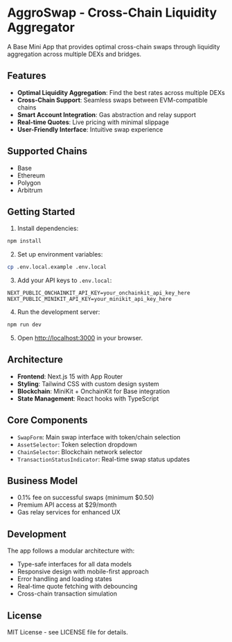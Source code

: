 # AggroSwap - Cross-Chain Liquidity Aggregator

A Base Mini App that provides optimal cross-chain swaps through liquidity aggregation across multiple DEXs and bridges.

## Features

- **Optimal Liquidity Aggregation**: Find the best rates across multiple DEXs
- **Cross-Chain Support**: Seamless swaps between EVM-compatible chains
- **Smart Account Integration**: Gas abstraction and relay support
- **Real-time Quotes**: Live pricing with minimal slippage
- **User-Friendly Interface**: Intuitive swap experience

## Supported Chains

- Base
- Ethereum
- Polygon
- Arbitrum

## Getting Started

1. Install dependencies:
```bash
npm install
```

2. Set up environment variables:
```bash
cp .env.local.example .env.local
```

3. Add your API keys to `.env.local`:
```
NEXT_PUBLIC_ONCHAINKIT_API_KEY=your_onchainkit_api_key_here
NEXT_PUBLIC_MINIKIT_API_KEY=your_minikit_api_key_here
```

4. Run the development server:
```bash
npm run dev
```

5. Open [http://localhost:3000](http://localhost:3000) in your browser.

## Architecture

- **Frontend**: Next.js 15 with App Router
- **Styling**: Tailwind CSS with custom design system
- **Blockchain**: MiniKit + OnchainKit for Base integration
- **State Management**: React hooks with TypeScript

## Core Components

- `SwapForm`: Main swap interface with token/chain selection
- `AssetSelector`: Token selection dropdown
- `ChainSelector`: Blockchain network selector
- `TransactionStatusIndicator`: Real-time swap status updates

## Business Model

- 0.1% fee on successful swaps (minimum $0.50)
- Premium API access at $29/month
- Gas relay services for enhanced UX

## Development

The app follows a modular architecture with:

- Type-safe interfaces for all data models
- Responsive design with mobile-first approach
- Error handling and loading states
- Real-time quote fetching with debouncing
- Cross-chain transaction simulation

## License

MIT License - see LICENSE file for details.
